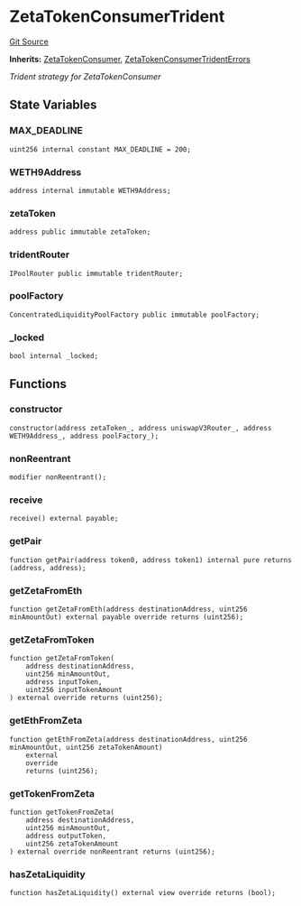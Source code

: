 # ZetaTokenConsumerTrident
[Git Source](https://github.com/zeta-chain/protocol-contracts/blob/3bb9d457957aef905a86b30e0813a459014e0a7e/contracts/evm/tools/ZetaTokenConsumerTrident.strategy.sol)

**Inherits:**
[ZetaTokenConsumer](/contracts/evm/interfaces/ZetaInterfaces.sol/interface.ZetaTokenConsumer.md), [ZetaTokenConsumerTridentErrors](/contracts/evm/tools/ZetaTokenConsumerTrident.strategy.sol/interface.ZetaTokenConsumerTridentErrors.md)

*Trident strategy for ZetaTokenConsumer*


## State Variables
### MAX_DEADLINE

```solidity
uint256 internal constant MAX_DEADLINE = 200;
```


### WETH9Address

```solidity
address internal immutable WETH9Address;
```


### zetaToken

```solidity
address public immutable zetaToken;
```


### tridentRouter

```solidity
IPoolRouter public immutable tridentRouter;
```


### poolFactory

```solidity
ConcentratedLiquidityPoolFactory public immutable poolFactory;
```


### _locked

```solidity
bool internal _locked;
```


## Functions
### constructor


```solidity
constructor(address zetaToken_, address uniswapV3Router_, address WETH9Address_, address poolFactory_);
```

### nonReentrant


```solidity
modifier nonReentrant();
```

### receive


```solidity
receive() external payable;
```

### getPair


```solidity
function getPair(address token0, address token1) internal pure returns (address, address);
```

### getZetaFromEth


```solidity
function getZetaFromEth(address destinationAddress, uint256 minAmountOut) external payable override returns (uint256);
```

### getZetaFromToken


```solidity
function getZetaFromToken(
    address destinationAddress,
    uint256 minAmountOut,
    address inputToken,
    uint256 inputTokenAmount
) external override returns (uint256);
```

### getEthFromZeta


```solidity
function getEthFromZeta(address destinationAddress, uint256 minAmountOut, uint256 zetaTokenAmount)
    external
    override
    returns (uint256);
```

### getTokenFromZeta


```solidity
function getTokenFromZeta(
    address destinationAddress,
    uint256 minAmountOut,
    address outputToken,
    uint256 zetaTokenAmount
) external override nonReentrant returns (uint256);
```

### hasZetaLiquidity


```solidity
function hasZetaLiquidity() external view override returns (bool);
```

